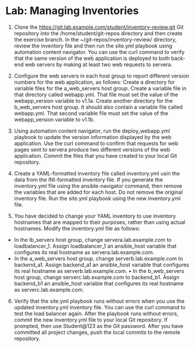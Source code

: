 # Lab: Managing Inventories

1. Clone the https://git.lab.example.com/student/inventory-review.git Git repository into the /home/student/git-repos directory and then create the exercise
branch. In the ~/git-repos/inventory-review/ directory, review the inventory file and then run the site.yml playbook using automation content navigator. You can use the curl command to verify that the same version of the web application is deployed to both back-end web servers by making at least two web requests to servera.

2. Configure the web servers in each host group to report different version numbers for the web application, as follows:
   Create a directory for variable files for the a_web_servers host group. Create a variable file in that directory called webapp.yml. That file must set the value of the webapp_version variable to v1.1a.
   Create another directory for the b_web_servers host group. It should also contain a variable file called webapp.yml. That second variable file must set the value of the webapp_version variable to v1.1b.

3. Using automation content navigator, run the deploy_webapp.yml playbook to update the version information displayed by the web application. Use the curl command to confirm that requests for web pages sent to servera produce two different versions of the web application.
Commit the files that you have created to your local Git repository.

4. Create a YAML-formatted inventory file called inventory.yml usin the data from the INI-formatted inventory file. If you generate the inventory.yml file using the ansible-navigator command, then remove the variables that are added for each host. Do not remove the original inventory file.
Run the site.yml playbook using the new inventory.yml file.

5. You have decided to change your YAML inventory to use inventory hostnames that are mapped to their purposes, rather than using actual hostnames. Modify the inventory.yml file as follows:
- In the lb_servers host group, change servera.lab.example.com to loadbalancer_1. Assign loadbalancer_1 an ansible_host variable that configures its real hostname as servera.lab.example.com.
- In the a_web_servers host group, change serverb.lab.example.com to backend_a1. Assign backend_a1 an ansible_host variable that configures its real hostname as serverb.lab.example.com.
• In the b_web_servers host group, change serverc.lab.example.com to backend_b1. Assign backend_b1 an ansible_host variable that configures its real hostname as serverc.lab.example.com.

6. Verify that the site.yml playbook runs without errors when you use the updated inventory.yml inventory file. You can use the curl command to test the load balancer again.
After the playbook runs without errors, commit the new inventory.yml file to your local Git repository. If prompted, then use Student@123 as the Git password. After you have committed all project changes, push the local commits to the remote repository.
